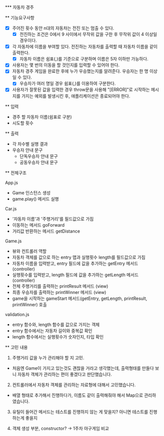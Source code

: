 \*\*\* 자동차 경주

\*\* 기능요구사항

- [x] 주어진 횟수 동안 n대의 자동차는 전진 또는 멈출 수 있다.
  - [x] 전진하는 조건은 0에서 9 사이에서 무작위 값을 구한 후 무작위 값이 4 이상일 경우이다.
- [x] 각 자동차에 이름을 부여할 있다. 전진하는 자동차를 출력할 때 자동차 이름을 같이 출력한다.
  - [x] 자동차 이름은 쉼표(,)를 기준으로 구분하며 이름은 5자 이하만 가능하다.
- [x] 사용자는 몇 번의 이동을 할 것인지를 입력할 수 있어야 한다.
- [x] 자동차 경주 게임을 완료한 후에 누가 우승했는지를 알려준다. 우승자는 한 명 이상일 수 있다.
  - [x] 우승자가 여러 명일 경우 쉼표(,)를 이용하여 구분한다.
- [x] 사용자가 잘못된 값을 입력한 경우 throw문을 사용해 "[ERROR]"로 시작하는 메시지를 가지는 예외를 발생시킨 후, 애플리케이션은 종료되어야 한다.

\*\* 입력

- 경주 할 자동차 이름(쉼표로 구분)
- 시도할 횟수

\*\* 출력

- 각 차수별 실행 결과
- 우승자 안내 문구
  - 단독우승자 안내 문구
  - 공동우승자 안내 문구

\*\* 전체구조

App.js

- Game 인스턴스 생성
- game.play() 메서드 실행

Car.js

- '자동차 이름'과 '주행거리'를 필드값으로 가짐
- 이동하는 메서드 goForward
- 거리값 반환하는 메서드 getDistance

Game.js

- 뷰와 컨트롤러 역할
- 자동차 객체를 값으로 하는 entry 맵과 실행횟수 length를 필드값으로 가짐
- 자동차 이름을 입력받고, entry 필드에 값을 추가하는 getEntry 메서드 (controller)
- 실행횟수를 입력받고, length 필드에 값을 추가하는 getLength 메서드 (controller)
- 전체 주행거리를 출력하는 printResult 메서드 (view)
- 최종 우승자를 출력하는 printWinner 메서드 (view)
- game을 시작하는 gameStart 메서드(getEntry, getLength, printResult, printWinner) 호출

validation.js

- entry 함수와, length 함수를 값으로 가지는 객체
- entry 함수에서는 자동차 길이와 중복값 확인
- length 함수에서는 실행횟수가 숫자인지, 타입 확인

\*\* 고민 내용

1. 주행거리 값을 누가 관리해야 할 지 고민.

- 처음엔 Game이 가지고 있는것도 괜찮을 거라고 생각했는데, 출력형태를 만들다 보니 자동차 객체가 관리하는 편이 좋겠다고 판단했습니다.

2. 컨트롤러에서 자동차 객체를 관리하는 자료형에 대해서 고민했습니다.

- 배열 형태로 추가해서 진행하다가, 이름도 같이 출력해줘야 해서 Map으로 관리하였습니다.

3. 유틸이 들어간 메서드는 테스트를 진행하지 않는 게 맞을지? 아니면 테스트를 진행하는게 좋을지

4. 객체 생성 부분, constructor? -> 1주차 야구게임 비교
